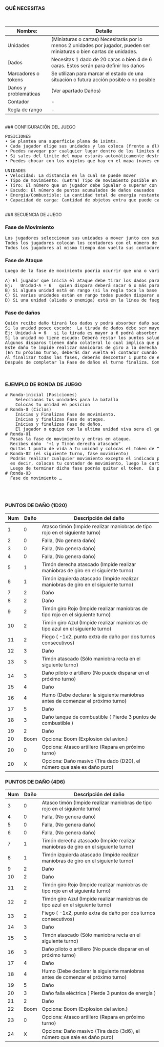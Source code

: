 ### QUÉ NECESITAS
<br>

|Nombre: | Detalle| 
|---     | ---    |
|Unidades| (Miniaturas o cartas) Necesitarás por lo menos 2 unidades por jugador, pueden ser miniaturas o bien cartas de unidades. |
|Dados   | Necesitas 1 dado de 20 caras o bien 4 de 6 caras.  Estos serán para definir los daños |
|Marcadores o tokens| Se utilizan para marcar el estado de una situación o futura acción posible o no posible |
|Daños y problemáticas| (Ver apartado Daños) |
|Contador| - |
|Regla de rango| - |
</pre> 

<br>
### CONFIGURACIÓN DEL JUEGO
<br>

<pre>
POSICIONES
• Se plantea una superficie plana de 1x1mts.  
• Cada jugador elige sus unidades y las coloca (frente a él) a 1 cm del borde del mapa o escenario.
• Puedes navegar por cualquier lugar dentro de los límites del mapa
• Si sales del límite del mapa estarás automáticamente destruido. 
• Puedes chocar con los objetos que hay en el mapa (naves enemigas, aliadas, u objetos en el espacio).

UNIDADES 
• Velocidad: La distancia en la cual se puede mover
• Tipo de movimiento: (Letra) Tipo de movimiento posible en cada jugada
• Tiro: El número que un jugador debe igualar o superar con una tirada de dados dados para acertar en una nave enemiga durante la fase de disparo
• Escudo: El número de puntos acumulados de daños causados  en la superficie por daños que una nave puede soportar antes de que se dañe.
• Energía/Combustible: La cantidad total de energía restante para movilizarse 
• Capacidad de carga: Cantidad de objetos extra que puede cargar. 
</pre>



<br>
### SECUENCIA DE JUEGO
<br>

### Fase de Movimiento
<pre>
Los jugadores seleccionan sus unidades a mover junto con sus cartas de movimiento.
Todos los jugadores colocan los contadores con el número de movimiento boca abajo a un lado de tu unidad.
Todos los jugadores al mismo tiempo dan vuelta sus contadores, colocan la carta de movimiento frente a la unidad y mueven la misma. 
</pre>

### Fase de Ataque
<pre>
Luego de la fase de movimiento podría ocurrir que una o varias unidades pudieran estar “en rango” de ataque. 

A) El jugador que inicia el ataque debe tirar los dados para ver si acierta el disparo. (el número debe ser mayor al valor de dificultad que tiene la unidad objetivo. 
Ej:   Unidad-A = 6   quien dispara deberá sacar 6 o más para acertar su disparo y luego tirará el daño a realizar. 
B) Si alguna unidad está en rango (si la regla toca la base de la unidad enemiga) esta puede disparar.  
C) Si varias unidades están en rango todas pueden disparar al mismo tiempo.
D) Si una unidad (aliada o enemiga) está en la línea de fuego no podrá disparar al objetivo detrás de ella. En el caso que dispares recibirá daño la unidad que esté en la línea de tu regla de rango. 
</pre>

### Fase de daños
<pre>
Quién recibe daño tirará los dados y podrá absorber daño sacrificando puntos de escudo. 
Si la unidad posee escudo:  La tirada de dados debe ser mayor a su escudo para poder absorber el daño que pueda. 
Ej: Unidad-A = 6   si la tirada es mayor a 6 podrá absorber daño quitando puntos de escudo y deberá quitar puntos de vida de la unidad si es necesario.
Si la unidad no tiene escudo: Deberá restar los puntos salud respectivamente. 
Algunos disparos tienen daño colateral lo cual implica que puede generar algún tipo de falla extra para lo cual, tu solo mirarás el token y lo colocaras boca abajo en la base de tu unidad. En el próximo turno deberás jugar con ese token
Este daño te impide realizar maniobras de giro a la derecha en el siguiente turno. 
(En tu próximo turno, deberás dar vuelta el contador cuando das vuelta tu contador de movimiento. Una vez finalizado el turno podrás quitar el token)
Al finalizar todas las fases, deberás descontar 1 punto de energía/Combustible.
Después de completar la Fase de daños el turno finaliza. Comprueba si alguno de los jugadores ha ganado. El jugador gana si todas las unidades están destruidas. 
</pre>

<br>

### EJEMPLO DE RONDA DE JUEGO 
<pre>
# Ronda-inicial (Posiciones)
    Seleccionas tus unidades para la batalla
    Colocas tu unidad en posicion
# Ronda-0 (Ciclos)
    Inicias y Finalizas Fase de movimiento.
    Inicias y finalizas Fase de ataque.
    Inicias y finalizas Fase de daños.
    El jugador o equipo con la ultima unidad viva sera el ganador.
# Ronda-01
  Pasas la fase de movimiento y entras en ataque.
  Recibes daño  "+1 y Timón derecha atascado"
  Quitas 1 punto de vida a tu unidad y colocas el token de “timón derecho atascado” boca abajo y continúas con la ronda. 
# Ronda-02 (el siguiente turno, fase movimiento) 
  Podrás realizar cualquier movimiento excepto el indicado por el token.  
  es decir, colocas tu contador de movimiento, luego la carta, das vuelta el token y finalmente realizamos el movimiento para luego continuar con la fase de ataque y fase de daños.
  Luego de terminar dicha fase podrás quitar el token.  Es posible que en la misma ronda te vuelvan a disparar con daño colateral, así que en el próximo turno quitaras el token actual y colocaras el nuevo token (si es que recibes daño colateral). De lo contrario quedarás limpio de tokens
# Ronda-03 
  Fase de movimiento …
</pre>

<br><br>

### PUNTOS DE DAÑO  (1D20)

|Num |   Daño  |  Descripción del daño |
| ---| ---     | --- | 
|1  |  0 |   Atasco timón (Impide realizar maniobras de tipo rojo en el siguiente turno) |
|2  |  0 |   Falla, (No genera daño) |
|3  |  0 |   Falla, (No genera daño) |
|4  |  0 |   Falla, (No genera daño) |
|5  |  1 |   Timón derecha atascado (Impide realizar maniobras de giro en el siguiente turno) |
|6  |  1 |   Timón izquierda atascado (Impide realizar maniobras de giro en el siguiente turno) |
|7  |  2 |   Daño |
|8  |  2 |   Daño |
|9  |  2 |   Timón giro Rojo (Impide realizar maniobras de tipo rojo en el siguiente turno) |
|10 |  2 |   Timón giro Azul (Impide realizar maniobras de tipo azul en el siguiente turno) |
|11 |  2 |   Fiego ( -1x2, punto extra de daño por dos turnos consecutivos) |
|12 |  3 |   Daño |
|13 |  3 |   Timón atascado (Sólo maniobra recta en el siguiente turno) |
|14 |  3 |   Daño piloto o artillero (No puede disparar en el próximo turno) |
|15 |  4 |   Daño |
|16 |  4 |   Humo (Debe declarar la siguiente maniobras antes de comenzar el próximo turno) |
|17 |  5 |   Daño |
|18 |  3 |   Daño tanque de combustible ( Pierde 3 puntos de combustible ) |
|19 |  2 |   Daño |
|20 |  Boom|    Opciona: Boom (Explosion del avion.) |
|20 |  0 |   Opciona: Atasco artillero (Repara en próximo turno) |
|20 |  X |   Opciona: Daño masivo (Tira dado (D20), el número que sale es daño puro) |


### PUNTOS DE DAÑO  (4D6)

|Num |   Daño  |  Descripción del daño |
| ---| ---     | --- | 
|3  |  0  |   Atasco timón (Impide realizar maniobras de tipo rojo en el siguiente turno) |
|4  |  0  |  Falla, (No genera daño) |
|5  |  0  |  Falla, (No genera daño) |
|6  |  0  |  Falla, (No genera daño) |
|7  |  1  |  Timón derecha atascado (Impide realizar maniobras de giro en el siguiente turno) |
|8  |  1  |  Timón izquierda atascado (Impide realizar maniobras de giro en el siguiente turno) |
|9  |  2  |  Daño |
|10 |   2 |   Daño |
|11 |   2 |   Timón giro Rojo (Impide realizar maniobras de tipo rojo en el siguiente turno) |
|12 |   2 |   Timón giro Azul (Impide realizar maniobras de tipo azul en el siguiente turno) |
|13 |   2 |   Fiego ( -1x2, punto extra de daño por dos turnos consecutivos) |
|14 |   3 |   Daño |
|15 |   3 |   Timón atascado (Sólo maniobra recta en el siguiente turno) |
|16 |   3 |   Daño piloto o artillero (No puede disparar en el próximo turno) |
|17 |   4 |   Daño |
|18 |   4 |   Humo (Debe declarar la siguiente maniobras antes de comenzar el próximo turno) |
|19 |   5 |   Daño |
|20 |   3 |   Daño falla eléctrica  ( Pierde 3 puntos de energía ) |
|21 |   2 |   Daño |
|22 |   Boom|    Opciona: Boom (Explosion del avion.) |
|23 |   0 |   Opciona: Atasco artillero (Repara en próximo turno) |
|24 |   X |   Opciona: Daño masivo (Tira dado (3d6), el número que sale es daño puro) |


